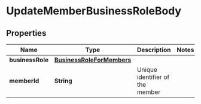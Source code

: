 

# UpdateMemberBusinessRoleBody

## Properties

Name | Type | Description | Notes
------------ | ------------- | ------------- | -------------
**businessRole** | [**BusinessRoleForMembers**](BusinessRoleForMembers.md) |  | 
**memberId** | **String** | Unique identifier of the member | 




